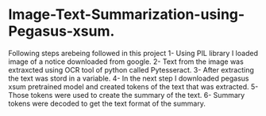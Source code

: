 # Image-Text-Summarization-using-Pegasus-xsum.
Following steps arebeing followed in this project
1- Using PIL library I loaded image of a notice downloaded from google.
2- Text from the image was extraxcted using OCR tool of python called Pytesseract.
3- After extracting the text was stord in a variable.
4- In the next step I downloaded pegasus xsum pretrained model and created tokens of the text that was extracted.
5- Those tokens were used to create the summary of the text.
6- Summary tokens were decoded to get the text format of the summary.
